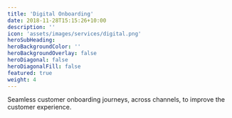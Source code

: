 ```yaml
---
title: 'Digital Onboarding'
date: 2018-11-28T15:15:26+10:00
description: ''
icon: 'assets/images/services/digital.png'
heroSubHeading: 
heroBackgroundColor: ''
heroBackgroundOverlay: false
heroDiagonal: false
heroDiagonalFill: false
featured: true
weight: 4
---
```


Seamless customer onboarding journeys, across channels, to improve the customer experience.